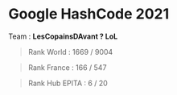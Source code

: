 # Google HashCode 2021

 Team : **LesCopainsDAvant ? LoL**
 
 > Rank World : 1669 / 9004
 
 
 > Rank France : 166 / 547
 
 
 > Rank Hub EPITA : 6 / 20
 
 
